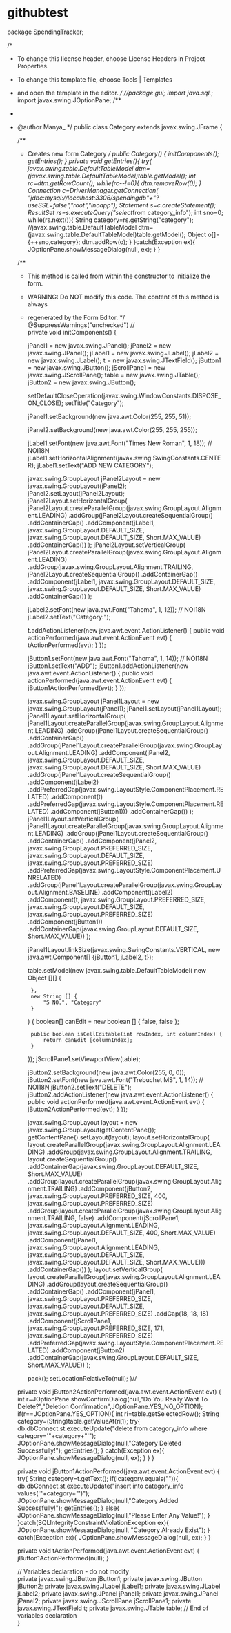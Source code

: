 # githubtest
package SpendingTracker;

/*
 * To change this license header, choose License Headers in Project Properties.
 * To change this template file, choose Tools | Templates
 * and open the template in the editor.
 */
//package gui;
import java.sql.*;
import javax.swing.JOptionPane;
/**
 *
 * @author Manya_
 */
public class Category extends javax.swing.JFrame {

    /**
     * Creates new form Category
     */
    public Category() {
        initComponents();
        getEntries();
    }
    private void getEntries(){
        try{
            javax.swing.table.DefaultTableModel dtm=(javax.swing.table.DefaultTableModel)table.getModel();
            int rc=dtm.getRowCount();
            while(rc--!=0){
                dtm.removeRow(0);
            }
            Connection c=DriverManager.getConnection(
                   "jdbc:mysql://localhost:3306/spendingdb"+"?useSSL=false","root","incapp");
           Statement s=c.createStatement();
           ResultSet rs=s.executeQuery("select*from category_info");
                   int sno=0;
                   while(rs.next()){
                       String category=rs.getString("category");
                       //javax.swing.table.DefaultTableModel dtm=(javax.swing.table.DefaultTableModel)table.getModel();
                       Object o[]={++sno,category};
                       dtm.addRow(o);
                   }
        }catch(Exception ex){
                           JOptionPane.showMessageDialog(null, ex);
        }
    }

    /**
     * This method is called from within the constructor to initialize the form.
     * WARNING: Do NOT modify this code. The content of this method is always
     * regenerated by the Form Editor.
     */
    @SuppressWarnings("unchecked")
    // <editor-fold defaultstate="collapsed" desc="Generated Code">                          
    private void initComponents() {

        jPanel1 = new javax.swing.JPanel();
        jPanel2 = new javax.swing.JPanel();
        jLabel1 = new javax.swing.JLabel();
        jLabel2 = new javax.swing.JLabel();
        t = new javax.swing.JTextField();
        jButton1 = new javax.swing.JButton();
        jScrollPane1 = new javax.swing.JScrollPane();
        table = new javax.swing.JTable();
        jButton2 = new javax.swing.JButton();

        setDefaultCloseOperation(javax.swing.WindowConstants.DISPOSE_ON_CLOSE);
        setTitle("Category");

        jPanel1.setBackground(new java.awt.Color(255, 255, 51));

        jPanel2.setBackground(new java.awt.Color(255, 255, 255));

        jLabel1.setFont(new java.awt.Font("Times New Roman", 1, 18)); // NOI18N
        jLabel1.setHorizontalAlignment(javax.swing.SwingConstants.CENTER);
        jLabel1.setText("ADD NEW CATEGORY");

        javax.swing.GroupLayout jPanel2Layout = new javax.swing.GroupLayout(jPanel2);
        jPanel2.setLayout(jPanel2Layout);
        jPanel2Layout.setHorizontalGroup(
            jPanel2Layout.createParallelGroup(javax.swing.GroupLayout.Alignment.LEADING)
            .addGroup(jPanel2Layout.createSequentialGroup()
                .addContainerGap()
                .addComponent(jLabel1, javax.swing.GroupLayout.DEFAULT_SIZE, javax.swing.GroupLayout.DEFAULT_SIZE, Short.MAX_VALUE)
                .addContainerGap())
        );
        jPanel2Layout.setVerticalGroup(
            jPanel2Layout.createParallelGroup(javax.swing.GroupLayout.Alignment.LEADING)
            .addGroup(javax.swing.GroupLayout.Alignment.TRAILING, jPanel2Layout.createSequentialGroup()
                .addContainerGap()
                .addComponent(jLabel1, javax.swing.GroupLayout.DEFAULT_SIZE, javax.swing.GroupLayout.DEFAULT_SIZE, Short.MAX_VALUE)
                .addContainerGap())
        );

        jLabel2.setFont(new java.awt.Font("Tahoma", 1, 12)); // NOI18N
        jLabel2.setText("Category:");

        t.addActionListener(new java.awt.event.ActionListener() {
            public void actionPerformed(java.awt.event.ActionEvent evt) {
                tActionPerformed(evt);
            }
        });

        jButton1.setFont(new java.awt.Font("Tahoma", 1, 14)); // NOI18N
        jButton1.setText("ADD");
        jButton1.addActionListener(new java.awt.event.ActionListener() {
            public void actionPerformed(java.awt.event.ActionEvent evt) {
                jButton1ActionPerformed(evt);
            }
        });

        javax.swing.GroupLayout jPanel1Layout = new javax.swing.GroupLayout(jPanel1);
        jPanel1.setLayout(jPanel1Layout);
        jPanel1Layout.setHorizontalGroup(
            jPanel1Layout.createParallelGroup(javax.swing.GroupLayout.Alignment.LEADING)
            .addGroup(jPanel1Layout.createSequentialGroup()
                .addContainerGap()
                .addGroup(jPanel1Layout.createParallelGroup(javax.swing.GroupLayout.Alignment.LEADING)
                    .addComponent(jPanel2, javax.swing.GroupLayout.DEFAULT_SIZE, javax.swing.GroupLayout.DEFAULT_SIZE, Short.MAX_VALUE)
                    .addGroup(jPanel1Layout.createSequentialGroup()
                        .addComponent(jLabel2)
                        .addPreferredGap(javax.swing.LayoutStyle.ComponentPlacement.RELATED)
                        .addComponent(t)
                        .addPreferredGap(javax.swing.LayoutStyle.ComponentPlacement.RELATED)
                        .addComponent(jButton1)))
                .addContainerGap())
        );
        jPanel1Layout.setVerticalGroup(
            jPanel1Layout.createParallelGroup(javax.swing.GroupLayout.Alignment.LEADING)
            .addGroup(jPanel1Layout.createSequentialGroup()
                .addContainerGap()
                .addComponent(jPanel2, javax.swing.GroupLayout.PREFERRED_SIZE, javax.swing.GroupLayout.DEFAULT_SIZE, javax.swing.GroupLayout.PREFERRED_SIZE)
                .addPreferredGap(javax.swing.LayoutStyle.ComponentPlacement.UNRELATED)
                .addGroup(jPanel1Layout.createParallelGroup(javax.swing.GroupLayout.Alignment.BASELINE)
                    .addComponent(jLabel2)
                    .addComponent(t, javax.swing.GroupLayout.PREFERRED_SIZE, javax.swing.GroupLayout.DEFAULT_SIZE, javax.swing.GroupLayout.PREFERRED_SIZE)
                    .addComponent(jButton1))
                .addContainerGap(javax.swing.GroupLayout.DEFAULT_SIZE, Short.MAX_VALUE))
        );

        jPanel1Layout.linkSize(javax.swing.SwingConstants.VERTICAL, new java.awt.Component[] {jButton1, jLabel2, t});

        table.setModel(new javax.swing.table.DefaultTableModel(
            new Object [][] {

            },
            new String [] {
                "S NO.", "Category"
            }
        ) {
            boolean[] canEdit = new boolean [] {
                false, false
            };

            public boolean isCellEditable(int rowIndex, int columnIndex) {
                return canEdit [columnIndex];
            }
        });
        jScrollPane1.setViewportView(table);

        jButton2.setBackground(new java.awt.Color(255, 0, 0));
        jButton2.setFont(new java.awt.Font("Trebuchet MS", 1, 14)); // NOI18N
        jButton2.setText("DELETE");
        jButton2.addActionListener(new java.awt.event.ActionListener() {
            public void actionPerformed(java.awt.event.ActionEvent evt) {
                jButton2ActionPerformed(evt);
            }
        });

        javax.swing.GroupLayout layout = new javax.swing.GroupLayout(getContentPane());
        getContentPane().setLayout(layout);
        layout.setHorizontalGroup(
            layout.createParallelGroup(javax.swing.GroupLayout.Alignment.LEADING)
            .addGroup(javax.swing.GroupLayout.Alignment.TRAILING, layout.createSequentialGroup()
                .addContainerGap(javax.swing.GroupLayout.DEFAULT_SIZE, Short.MAX_VALUE)
                .addGroup(layout.createParallelGroup(javax.swing.GroupLayout.Alignment.TRAILING)
                    .addComponent(jButton2, javax.swing.GroupLayout.PREFERRED_SIZE, 400, javax.swing.GroupLayout.PREFERRED_SIZE)
                    .addGroup(layout.createParallelGroup(javax.swing.GroupLayout.Alignment.TRAILING, false)
                        .addComponent(jScrollPane1, javax.swing.GroupLayout.Alignment.LEADING, javax.swing.GroupLayout.DEFAULT_SIZE, 400, Short.MAX_VALUE)
                        .addComponent(jPanel1, javax.swing.GroupLayout.Alignment.LEADING, javax.swing.GroupLayout.DEFAULT_SIZE, javax.swing.GroupLayout.DEFAULT_SIZE, Short.MAX_VALUE)))
                .addContainerGap())
        );
        layout.setVerticalGroup(
            layout.createParallelGroup(javax.swing.GroupLayout.Alignment.LEADING)
            .addGroup(layout.createSequentialGroup()
                .addContainerGap()
                .addComponent(jPanel1, javax.swing.GroupLayout.PREFERRED_SIZE, javax.swing.GroupLayout.DEFAULT_SIZE, javax.swing.GroupLayout.PREFERRED_SIZE)
                .addGap(18, 18, 18)
                .addComponent(jScrollPane1, javax.swing.GroupLayout.PREFERRED_SIZE, 171, javax.swing.GroupLayout.PREFERRED_SIZE)
                .addPreferredGap(javax.swing.LayoutStyle.ComponentPlacement.RELATED)
                .addComponent(jButton2)
                .addContainerGap(javax.swing.GroupLayout.DEFAULT_SIZE, Short.MAX_VALUE))
        );

        pack();
        setLocationRelativeTo(null);
    }// </editor-fold>                        

    private void jButton2ActionPerformed(java.awt.event.ActionEvent evt) {                                         
        int r=JOptionPane.showConfirmDialog(null,"Do You Really Want To Delete?","Deletion Confirmation",JOptionPane.YES_NO_OPTION);
        if(r==JOptionPane.YES_OPTION){
        int ri=table.getSelectedRow();
        String category=(String)table.getValueAt(ri,1);
        try{
            db.dbConnect.st.executeUpdate("delete from category_info where category='"+category+"'");
            JOptionPane.showMessageDialog(null,"Category Deleted Successfully!");
            getEntries();
        }
        catch(Exception ex){
           JOptionPane.showMessageDialog(null, ex);
        }
        }
    }                                        

    private void jButton1ActionPerformed(java.awt.event.ActionEvent evt) {                                         
       try{
           String category=t.getText();
           if(!category.equals("")){
           db.dbConnect.st.executeUpdate("insert into category_info values('"+category+"')");
           JOptionPane.showMessageDialog(null,"Category Added Successfully!");
           getEntries();
           }
           else{
               JOptionPane.showMessageDialog(null,"Please Enter Any Value!");
               }
       }catch(SQLIntegrityConstraintViolationException ex){
       JOptionPane.showMessageDialog(null, "Category Already Exist");
       }
       catch(Exception ex){
           JOptionPane.showMessageDialog(null, ex);
       }
    }                                        

    private void tActionPerformed(java.awt.event.ActionEvent evt) {                                  
        jButton1ActionPerformed(null);
    }                                 
   
     
    
    // Variables declaration - do not modify                     
    private javax.swing.JButton jButton1;
    private javax.swing.JButton jButton2;
    private javax.swing.JLabel jLabel1;
    private javax.swing.JLabel jLabel2;
    private javax.swing.JPanel jPanel1;
    private javax.swing.JPanel jPanel2;
    private javax.swing.JScrollPane jScrollPane1;
    private javax.swing.JTextField t;
    private javax.swing.JTable table;
    // End of variables declaration                   
}
